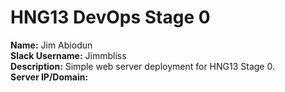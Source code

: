 # HNG13 DevOps Stage 0

**Name:** Jim Abiodun  
**Slack Username:** Jimmbliss  
**Description:** Simple web server deployment for HNG13 Stage 0.  
**Server IP/Domain:** 
